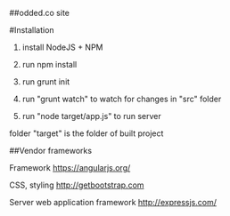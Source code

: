 ##odded.co site


#Installation

1) install NodeJS + NPM

2) run
npm install

3) run
grunt init

4) run
"grunt watch" to watch for changes in "src" folder

5) run
"node target/app.js" to run server

folder "target" is the folder of built project


##Vendor frameworks

Framework
https://angularjs.org/

CSS, styling
http://getbootstrap.com

Server web application framework
http://expressjs.com/
